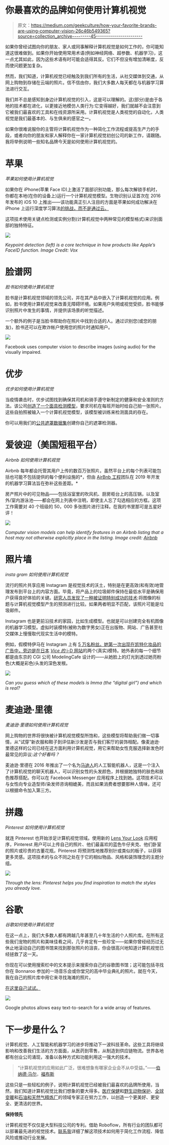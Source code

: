 # 你最喜欢的品牌如何使用计算机视觉

> 原文：<https://medium.com/geekculture/how-your-favorite-brands-are-using-computer-vision-26c46b549365?source=collection_archive---------45----------------------->

如果你曾经试图向你的朋友、家人或同事解释计算机视觉是如何工作的，你可能知道这很难做到。如果你开始使用常用术语(例如神经网络、超参数、机器学习)，这一点尤其如此，因为这些术语有时可能会适得其反。它们不但没有增加清晰度，反而使问题更加复杂。

然而，我们知道，计算机视觉已经触及到我们所有的生活，从社交媒体到交通，从网上购物到存储在云端的照片。信不信由你，我们大多数人每天都在与机器学习算法进行交互。

我们并不总是感知到身边计算机视觉的引入，这是可以理解的。这(部分)是由于各地的技术都在进化，以更接近地模仿人类行为:它变得越好，我们就越不会注意到它被我们最喜欢的工具和在线资源所采用。计算机视觉是人类视觉的自动化，人类视觉是我们最基本的、与生俱来的感官之一。

如果你很难说服你的主管将计算机视觉作为一种简化工作流程或提高生产力的手段，或者向你的朋友和家人解释你在一家计算机视觉初创公司的新工作，请跟随。我将举例说明一些知名品牌今天是如何使用计算机视觉的。

# 苹果

*苹果如何使用计算机视觉*

如果你在 iPhone(苹果 Face ID)上激活了面部识别功能，那么每次解锁手机时，你都在本地(在你的设备上)运行一个计算机视觉模型。生物识别认证首次在 2016 年发布的 iOS 10 上推出——该功能真正引人注目的方面是苹果如何成功解决在 iPhone 上运行深度学习算法[的挑战，而不是通过云。](https://machinelearning.apple.com/research/face-detection)

这项技术使用关键点检测或实例分割(计算机视觉中两种常见的模型格式)来识别面部的独特特征。

![](img/cdbc1ec474891d6ec6374f95bbc2f3a4.png)

*Keypoint detection (left) is a core technique in how products like Apple’s FaceID function. Image Credit: Vox*

# 脸谱网

*脸书如何使用计算机视觉*

脸书是计算机视觉领域的领先公司，并在其产品中嵌入了计算机视觉的应用。例如，脸书使用计算机视觉来改善无障碍环境。如果用户失明或视觉受损，脸书能够识别照片中发生的事情，并提供该场景的听觉描述。

一个额外的例子是当脸书帮助你在照片中找到合适的人。通过识别您(或您的朋友)，脸书还可以在欺诈帐户使用您的照片时通知用户。

![](img/e79ea8031becdddbbe82d3323d096fec.png)

Facebook uses computer vision to describe images (using audio) for the visually impaired.

# 优步

*优步如何使用计算机视觉*

当疫情袭击时，优步试图找到确保其司机和骑手遵守新制定的健康和安全准则的方法。该公司[创造了一个面具检测模型](https://thenextweb.com/news/uber-introduces-ai-to-make-sure-its-drivers-wear-face-masks)，要求司机在每班开始时给自己拍一张照片。这些自拍照被输入一个计算机视觉模型，该模型被训练来检测面具的存在。

你可以用我们的[公共遮罩数据集](https://public.roboflow.com/object-detection/mask-wearing)创建你自己的遮罩检测器。

# 爱彼迎（美国短租平台）

*Airbnb 如何使用计算机视觉*

Airbnb 每年都会托管其用户上传的数百万张照片。虽然平台上的每个列表可能包括也可能不包括提供的每个便利设施的*，但由 [AirBnb 工程](/airbnb-engineering/amenity-detection-and-beyond-new-frontiers-of-computer-vision-at-airbnb-144a4441b72e)团队在 2019 年开发的机器学习算法旨在弥补这些差距。*

房产照片中的可见物品——包括浴室里的吹风机、厨房柜台上的高压锅，以及室外/室内游泳池——都会在网上列表中注明，即使主人忘了勾选相应的方框。这项工作需要对 40 个班级的 50，000 多张图片进行注释。在我的书里那可是五星好评！

![](img/a2bdbce554b8a30363990c3850cd349e.png)

*Computer vision models can help identify features in an Airbnb listing that a host may not otherwise explicitly place in the listing. Image credit:* [*Airbnb*](/airbnb-engineering/amenity-detection-and-beyond-new-frontiers-of-computer-vision-at-airbnb-144a4441b72e)

# 照片墙

*insta gram 如何使用计算机视觉*

流行的照片共享应用 Instagram 是视觉技术的沃土，特别是在更高效(和有效)地管理发布到平台上的内容方面。毕竟，将产品上的垃圾邮件保持在最低水平是确保用户获得良好体验的关键。[研究人员发现了一种被证明特别成功的技术](https://www.tandfonline.com/doi/full/10.1080/00913367.2020.1843091):将图像的标题与计算机视觉模型产生的预测进行比较。如果两者明显不匹配，该照片可能是垃圾邮件。

Instagram 也是更前沿技术的家园，比如生成模型。也就是可以创建完全有机图像的机器学习模型。虚拟时装模特(被称为数字男女)正在出版物、网站、广告甚至社交媒体上慢慢取代现实生活中的模特。

例如，假模特伊马在 Instagram 上有 [5 万名粉丝。她第一次出现在凯特化妆品的广告中，旁边是在日本](https://www.instagram.com/imma.gram/) [*Vice 的* i-D 网站](https://i-d.vice.com/jp/article/j57yqx/virtual-model-imma-tori-kate)的两个(真实)模特。她外表的每一个细节都是由东京的 CGI 公司 ModelingCafe 设计的——从她脸上的灯光到透过她亮粉色(大概是彩色)头发的深色发根。

![](img/09dd957a08e508157958a206fb3cfe0a.png)

*Can you guess which of these models is Imma (the “digital girl”) and which is real?*

# 麦迪逊·里德

*麦迪逊·里德如何使用计算机视觉*

网上购物的世界将很快被计算机视觉模型所饱和，这些模型将帮助我们做一切事情，从“试穿”新衣服和鞋子到评估新沙发是否与我们客厅的装饰相配。像麦迪逊·里德这样的公司已经在这方面利用计算机视觉，用它来帮助女性克服选择新发色时最常见的异议:*这个好看吗？*

麦迪逊·里德在 2016 年推出了一个名为[马迪人](https://www.madison-reed.com/blog/meet-madi)的人工智能机器人，这是一个注入了计算机视觉的聊天机器人，可以识别女性的头发颜色，并根据她独特的肤色和肤色推荐搭配。你可以在 Facebook Messenger 应用程序上找到她。这项技术可以与女性向专业造型师/染发师咨询相媲美，而且如果消费者想要那种人情味，还可以根据命令加入第三方。

# 拼趣

*Pinterest 如何使用计算机视觉*

就连 Pinterest 也开始涉足计算机视觉领域。使用新的 [Lens Your Look](https://newsroom.pinterest.com/en/post/introducing-the-next-wave-of-visual-search-and-shopping) 应用程序，Pinterest 用户可以上传自己的照片、他们最喜欢的蓝色牛仔夹克、他们卧室的照片或珍贵的古董花瓶，Pinterest 将预测性地推荐别针或类似的板子，以获得更多灵感。这项技术的与众不同之处在于它的相似物品、风格和装饰理念的主题分组。

![](img/ff533f71e0e7aeca6309c7eefc77911a.png)

*Through the lens: Pinterest helps you find inspiration to match the styles you already love.*

# 谷歌

*谷歌如何使用计算机视觉*

在这一点上，我们大多数人都有跨越几年甚至几十年生活的个人照片库。在所有这些我们宠物的照片和美味佳肴之间，几乎肯定有一些珍宝——如果你曾经经历过无休止地滚动自己的图书馆来找到那张照片的沮丧，你会很高兴地知道计算机视觉已经拯救了这一天。

你现在可以使用搜索栏中的文本提示来搜索你自己的谷歌图书馆；这可能包括寻找你在 Bonnaroo 参加的一场音乐会或你堂兄的高中毕业典礼的照片。就在今天，我在自己的照片库中用它来寻找海滩的照片。

[在这里自己试试。](https://www.google.com/photos/about/)

![](img/09e4e8108e04c4caec0b5451d92c0454.png)

Google photos allows easy text-to-search for a wide array of features.

# 下一步是什么？

计算机视觉、人工智能和机器学习的进步将推动下一波科技革命。这些工具将继续影响和改善我们生活的方方面面，从医药到零售，从制造到供应链物流。世界各地都有创业公司涌现，准备以各种方式和功能利用这一强大的技术。

> “计算机视觉的应用如此广泛，很难想象有哪家企业会不从中受益。”——[伯纳德·马尔](https://twitter.com/bernardmarr)，[福布斯](https://www.forbes.com/sites/bernardmarr/2019/09/16/what-is-computer-vision-and-the-amazing-ways-its-used-in-business/?sh=8f8945336e17)

这些只是一些轻松的例子，说明计算机视觉已经被我们最喜欢的品牌所使用，当然，我们知道计算机视觉比我们想象的要大得多。[医疗保健](https://blog.roboflow.com/cancer-research-computer-vision/)和[野生动物保护](https://blog.roboflow.com/using-computer-vision-to-count-fish-populations/)、[全球变暖](https://blog.roboflow.com/fighting-wildfires/)和[石油和天然气精炼厂](https://blog.roboflow.com/computer-vision-satellite-imagery-energy/)的领域专家正在努力工作，以创造一个更美好、更安全、更清洁的世界。

**保持领先**

计算机视觉不仅仅是大型科技公司的专利。借助 Roboflow，所有行业的团队都可以部署最先进的视觉技术。[联系我](https://roboflow.com/sales)详细了解这项技术如何用于简化工作流程、降低风险或推动行业发展。